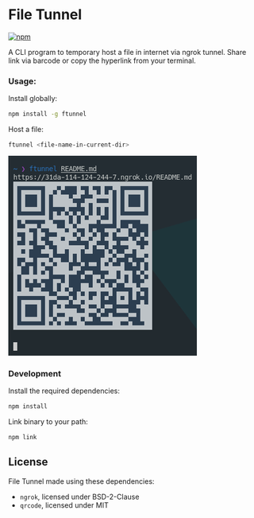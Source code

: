 # File Tunnel

[![npm](https://img.shields.io/npm/v/ftunnel?style=flat)](https://npmjs.org/package/ftunnel)

A CLI program to temporary host a file in internet via ngrok tunnel. Share link via barcode or copy the hyperlink from your terminal.

### Usage:

Install globally:

```sh
npm install -g ftunnel
```

Host a file:

```sh
ftunnel <file-name-in-current-dir>
```

![sample-usage](img/screenshot.png)

### Development

Install the required dependencies:

```sh
npm install
```

Link binary to your path:

```sh
npm link
```

## License 

File Tunnel made using these dependencies:
- `ngrok`, licensed under BSD-2-Clause 
- `qrcode`, licensed under MIT
